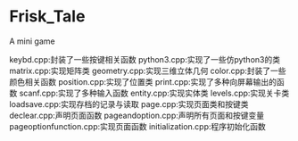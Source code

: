 # Frisk_Tale
A mini game

keybd.cpp:封装了一些按键相关函数
python3.cpp:实现了一些仿python3的类
matrix.cpp:实现矩阵类
geometry.cpp:实现三维立体几何
color.cpp:封装了一些颜色相关函数
position.cpp:实现了位置类
print.cpp:实现了多种向屏幕输出的函数
scanf.cpp:实现了多种输入函数
entity.cpp:实现实体类
levels.cpp:实现关卡类
loadsave.cpp:实现存档的记录与读取
page.cpp:实现页面类和按键类
declear.cpp:声明页面函数
pageandoption.cpp:声明所有页面和按键变量
pageoptionfunction.cpp:实现页面函数
initialization.cpp:程序初始化函数
